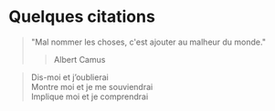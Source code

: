 # Quelques citations

> "Mal nommer les choses, c'est ajouter au malheur du monde."
>> Albert Camus
   
   
> Dis-moi et j’oublierai  
> Montre moi et je me souviendrai  
> Implique moi et je comprendrai  

